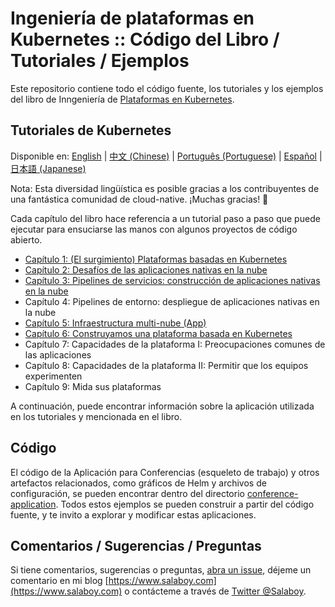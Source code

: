 # Ingeniería de plataformas en Kubernetes :: Código del Libro / Tutoriales / Ejemplos

Este repositorio contiene todo el código fuente, los tutoriales y los ejemplos del libro de Inngeniería
de [Plataformas en Kubernetes](https://www.salaboy.com/book/).

## Tutoriales de Kubernetes

Disponible
en: [English](README.md) | [中文 (Chinese)](README-zh.md) | [Português (Portuguese)](README-pt.md) | [Español](README-es.md) | [日本語 (Japanese)](README-ja.md)

Nota: Esta diversidad lingüística es posible gracias a los contribuyentes de una fantástica comunidad de cloud-native.
¡Muchas gracias! 🚀

Cada capítulo del libro hace referencia a un tutorial paso a paso que puede ejecutar para ensuciarse las manos con
algunos proyectos de código abierto.

- [Capítulo 1: (El surgimiento) Plataformas basadas en Kubernetes](chapter-1/README-es.md)
- [Capítulo 2: Desafíos de las aplicaciones nativas en la nube](chapter-2/README-es.md)
- [Capítulo 3: Pipelines de servicios: construcción de aplicaciones nativas en la nube](chapter-3/README-es.md)
- Capítulo 4: Pipelines de entorno: despliegue de aplicaciones nativas en la nube
- [Capítulo 5: Infraestructura multi-nube (App)](chapter-5/README-es.md)
- [Capítulo 6: Construyamos una plataforma basada en Kubernetes](chapter-6/README-es.md)
- Capítulo 7: Capacidades de la plataforma I: Preocupaciones comunes de las aplicaciones
- Capítulo 8: Capacidades de la plataforma II: Permitir que los equipos experimenten
- Capítulo 9: Mida sus plataformas

A continuación, puede encontrar información sobre la aplicación utilizada en los tutoriales y mencionada en el libro.

## Código

El código de la Aplicación para Conferencias (esqueleto de trabajo) y otros artefactos relacionados, como gráficos de
Helm y archivos de configuración, se pueden encontrar dentro del
directorio [conference-application](conference-application/README.md). Todos estos ejemplos se pueden construir a partir
del código fuente, y te invito a explorar y modificar estas aplicaciones.

## Comentarios / Sugerencias / Preguntas

Si tiene comentarios, sugerencias o preguntas, [abra un issue](https://github.com/salaboy/platforms-on-k8s/issues/new),
déjeme un comentario en mi blog [https://www.salaboy.com](https://www.salaboy.com) o contácteme a través
de [Twitter @Salaboy](https://twitter.com/salaboy).

